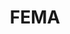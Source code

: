 ---
title: "FEMA"
summary: "Federal Emergency Management Agency (FEMA) offers support to people during natural disasters and national emergencies, including housing and funeral assistance."
lede: "Federal Emergency Management Agency (FEMA) offers support to people during natural disasters and national emergencies, including housing and funeral assistance."


topLevelFilter:
  - label: "Start here"
    criteriaKey: applicant_date_of_birth
    disableGroupKey:
    disableGroupWhen:

  - label: ""
    criteriaKey: applicant_served_in_active_military
    disableGroupKey: applicant-military
    disableGroupWhen: ["no"]

  - label: ""
    criteriaKey:
      - applicant_lost_a_family_member
    disableGroupKey: applicant-relationships
    disableGroupWhen: ["no"]

eligibilityCriteria:
  - label: "About you (the person applying for benefits)"
    description: ""
    criteriaGroupKey: applicant
    criteriaKeys:
      - applicant_disability
      - applicant_ability_to_work
      - applicant_child_spouse_SS
      - applicant_paid_into_SS
      - applicant_income
      - applicant_marital_status
      - applicant_citizen_status

  - label: "About your military service"
    description: ""
    criteriaGroupKey: applicant-military
    criteriaKeys:
      - applicant_service_status
      - applicant_service_disability
---